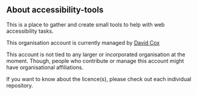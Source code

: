 ## About accessibility-tools

This is a place to gather and create small tools to help with web accessibility tasks.

This organisation account is currently managed by [David Cox](https://github.com/davidc-gds)

This account is not tied to any larger or incorporated organisation at the moment. Though, people who contribute or manage this account might have organisational affiliations.

If you want to know about the licence(s), please check out each individual repository.
